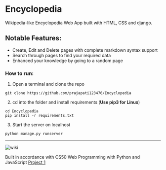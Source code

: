 
# Encyclopedia
Wikipedia-like Encyclopedia Web App built with HTML, CSS and django.

## Notable Features:
- Create, Edit and Delete pages with complete markdown syntax support
- Search through pages to find your required data
- Enhanced your knowledge by going to a random page

### How to run:
1. Open a terminal and clone the repo
  ```
  git clone https://github.com/prajapati123476/Encyclopedia
  ```
2. cd into the folder and install requirements (**Use pip3 for Linux**)
  ```
  cd Encyclopedia
  pip install -r requirements.txt
  ```
3. Start the server on localhost
  ```
  python manage.py runserver
  ```
  
---

![wiki](https://user-images.githubusercontent.com/61092127/126044410-897cb9a5-f4d8-433a-b707-342421883281.jpeg)

Built in accordance with CS50 Web Programming with Python and JavaScript [Project 1](https://cs50.harvard.edu/web/2020/projects/1/wiki/)
